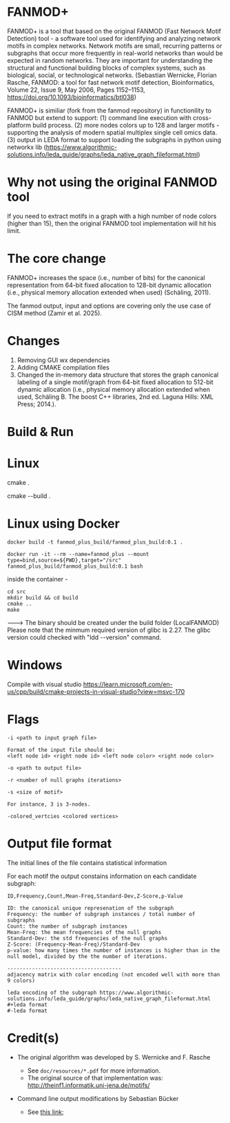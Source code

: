 # FANMOD+
FANMOD+ is a tool that based on the original FANMOD (Fast Network Motif Detection) tool - a software tool used for identifying and analyzing network motifs in complex networks. Network motifs are small, recurring patterns or subgraphs that occur more frequently in real-world networks than would be expected in random networks. They are important for understanding the structural and functional building blocks of complex systems, such as biological, social, or technological networks. (Sebastian Wernicke, Florian Rasche, FANMOD: a tool for fast network motif detection, Bioinformatics, Volume 22, Issue 9, May 2006, Pages 1152–1153, https://doi.org/10.1093/bioinformatics/btl038)

FANMOD+ is similiar (fork from the fanmod repository) in functionility to FANMOD but extend to support: 
(1) command line execution with cross-platform build process. 
(2) more nodes colors up to 128 and larger motifs - supporting the analysis of modern spatial multiplex single cell omics data.
(3) output in LEDA format to support loading the subgraphs in python using networkx lib (https://www.algorithmic-solutions.info/leda_guide/graphs/leda_native_graph_fileformat.html)

# Why not using the original FANMOD tool
If you need to extract motifs in a graph with a high number of node colors (higher than 15), then the original FANMOD tool implementation will hit his limit.

# The core change
FANMOD+ increases the space (i.e., number of bits) for the canonical representation from 64-bit fixed allocation to 128-bit dynamic allocation (i.e., physical memory allocation extended when used) (Schäling, 2011). 

The fanmod output, input and options are covering only the use case of CISM method (Zamir et al. 2025).

# Changes
1. Removing GUI wx dependencies
2. Adding CMAKE compilation files
3. Changed the in-memory data structure that stores the graph canonical labeling of a single motif/graph from 64-bit fixed allocation to 512-bit dynamic allocation (i.e., physical memory allocation extended when used, Schäling B. The boost C++ libraries, 2nd ed. Laguna Hills: XML Press; 2014.).


# Build & Run

# Linux
cmake .

cmake --build .

# Linux using Docker

    docker build -t fanmod_plus_build/fanmod_plus_build:0.1 .

    docker run -it --rm --name=fanmod_plus --mount type=bind,source=${PWD},target="/src" fanmod_plus_build/fanmod_plus_build:0.1 bash

inside the container -

    cd src
    mkdir build && cd build
    cmake ..
    make

---> The binary should be created under the build folder (LocalFANMOD)
Please note that the minmum required version of glibc is 2.27.
The glibc version could checked with "ldd --version" command.


# Windows
Compile with visual studio
https://learn.microsoft.com/en-us/cpp/build/cmake-projects-in-visual-studio?view=msvc-170

# Flags

    -i <path to input graph file>

    Format of the input file should be:
    <left node id> <right node id> <left node color> <right node color>

    -o <path to output file>

    -r <number of null graphs iterations>

    -s <size of motif>

    For instance, 3 is 3-nodes.

    -colored_vertcies <colored vertices>

# Output file format
The initial lines of the file contains statistical information

For each motif the output constains information on each candidate subgraph:

    ID,Frequency,Count,Mean-Freq,Standard-Dev,Z-Score,p-Value

    ID: the canonical unique represenation of the subgraph
    Frequency: the number of subgraph instances / total number of subgraphs
    Count: the number of subgraph instances
    Mean-Freq: the mean frequencies of the null graphs
    Standard-Dev: the std frequencies of the null graphs
    Z-Score: (Frequency-Mean-Freq)/Standard-Dev
    p-value: how many times the number of instances is higher than in the null model, divided by the the number of iterations.

    -------------------------------------
    adjacency matrix with color encoding (not encoded well with more than 9 colors)

    leda encoding of the subgraph https://www.algorithmic-solutions.info/leda_guide/graphs/leda_native_graph_fileformat.html
    #+leda format
    #-leda format



# Credit(s)

* The original algorithm was developed by S. Wernicke and F. Rasche
    * See `doc/resources/*.pdf` for more information.
    * The original source of that implementation was: http://theinf1.informatik.uni-jena.de/motifs/

* Command line output modifications by Sebastian Bücker
    * See [this link](https://github.com/gabbage/fanmod-cmd);
